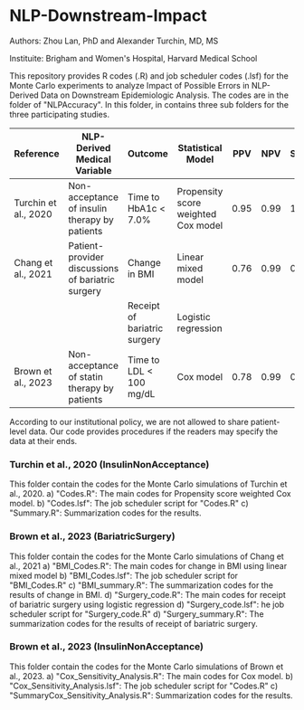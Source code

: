 # NLP-Downstream-Impact

Authors: Zhou Lan, PhD and Alexander Turchin, MD, MS

Instituite: Brigham and Women's Hospital, Harvard Medical School

This repository provides R codes (.R) and job scheduler codes (.lsf) for the Monte Carlo experiments to analyze Impact of Possible Errors in NLP-Derived Data on Downstream Epidemiologic Analysis. The codes are in the folder of "NLPAccuracy". In this folder, in contains three sub folders for the three participating studies.

| Reference | NLP-Derived Medical Variable | Outcome | Statistical Model | PPV | NPV | Sensitivity |
| --------- | ---------------------------- | ------- | ----------------- | --- | --- | ----------- |
| Turchin et al., 2020 | Non-acceptance of insulin therapy by patients | Time to HbA1c < 7.0% | Propensity score weighted Cox model | 0.95 | 0.99 | 1.00 |
| Chang et al., 2021 | Patient-provider discussions of bariatric surgery | Change in BMI | Linear mixed model | 0.76 | 0.99 | 0.89 |
|  |  | Receipt of bariatric surgery | Logistic regression |  |  |  |
| Brown et al., 2023 | Non-acceptance of statin therapy by patients | Time to LDL < 100 mg/dL | Cox model | 0.78 | 0.99 | 0.88 |

According to our institutional policy, we are not allowed to share patient-level data. Our code provides procedures if the readers may specify the data at their ends.

### Turchin et al., 2020 (InsulinNonAcceptance)
This folder contain the codes for the Monte Carlo simulations of Turchin et al., 2020. 
a) "Codes.R": The main codes for Propensity score weighted Cox model.
b) "Codes.lsf": The job scheduler script for "Codes.R"
c) "Summary.R": Summarization codes for the results.

### Brown et al., 2023 (BariatricSurgery)
This folder contain the codes for the Monte Carlo simulations of Chang et al., 2021 
a) "BMI_Codes.R": The main codes for change in BMI using linear mixed model
b) "BMI_Codes.lsf": The job scheduler script for "BMI_Codes.R"
c) "BMI_summary.R": The summarization codes for the results of change in BMI.
d) "Surgery_code.R": The main codes for receipt of bariatric surgery using logistic regression
d) "Surgery_code.lsf": he job scheduler script for "Surgery_code.R"
d) "Surgery_summary.R": The summarization codes for the results of receipt of bariatric surgery.

### Brown et al., 2023 (InsulinNonAcceptance)
This folder contain the codes for the Monte Carlo simulations of Brown et al., 2023. 
a) "Cox_Sensitivity_Analysis.R": The main codes for Cox model.
b) "Cox_Sensitivity_Analysis.lsf": The job scheduler script for "Codes.R"
c) "SummaryCox_Sensitivity_Analysis.R": Summarization codes for the results.



